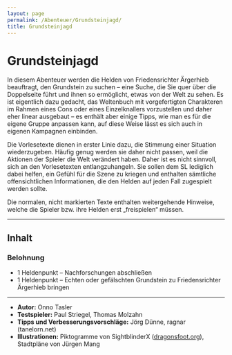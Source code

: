 ```yaml
---
layout: page
permalink: /Abenteuer/Grundsteinjagd/
title: Grundsteinjagd
---
```


# Grundsteinjagd

In diesem Abenteuer werden die Helden von Friedensrichter Ärgerhieb beauftragt, den Grundstein zu suchen &ndash; eine Suche, die Sie quer über die Doppelseite führt und ihnen so ermöglicht, etwas von der Welt zu sehen. Es ist eigentlich dazu gedacht, das Weltenbuch mit vorgefertigten Charakteren im Rahmen eines Cons oder eines Einzelknallers vorzustellen und daher eher linear ausgebaut &ndash; es enthält aber einige Tipps, wie man es für die eigene Gruppe anpassen kann, auf diese Weise lässt es sich auch in eigenen Kampagnen einbinden.

Die Vorlesetexte dienen in erster Linie dazu, die Stimmung einer Situation wiederzugeben. Häufig genug werden sie daher nicht passen, weil die Aktionen der Spieler die Welt verändert haben. Daher ist es nicht sinnvoll, sich an den Vorlesetexten entlangzuhangeln. Sie sollen dem SL lediglich dabei helfen, ein Gefühl für die Szene zu kriegen und enthalten sämtliche offensichtlichen Informationen, die den Helden auf jeden Fall zugespielt werden sollte.

Die normalen, nicht markierten Texte enthalten weitergehende Hinweise, welche die Spieler bzw. ihre Helden erst &bdquo;freispielen&ldquo; müssen.

***

## Inhalt

### Belohnung

- 1 Heldenpunkt &ndash; Nachforschungen abschließen
- 1 Heldenpunkt &ndash; Echten oder gefälschten Grundstein zu Friedensrichter Ärgerhieb bringen

***

- **Autor:** Onno Tasler
- **Testspieler:** Paul Striegel, Thomas Molzahn
- **Tipps und Verbesserungsvorschläge:** Jörg Dünne, ragnar (tanelorn.net)
- **Illustrationen:** Piktogramme von SightblinderX ([dragonsfoot.org](http://dragonsfoot.org)), Stadtpläne von Jürgen Mang

